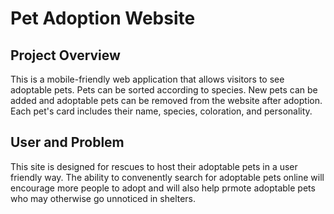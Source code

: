 # Pet Adoption Website

## Project Overview
This is a mobile-friendly web application that allows visitors to see adoptable pets. Pets can be sorted according to species. New pets can be added and adoptable pets can be removed from the website after adoption. Each pet's card includes their name, species, coloration, and personality. 

## User and Problem
This site is designed for rescues to host their adoptable pets in a user friendly way. The ability to convenently search for adoptable pets online will encourage more people to adopt and will also help prmote adoptable pets who may otherwise go unnoticed in shelters. 
